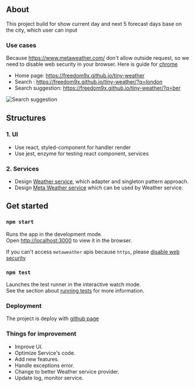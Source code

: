 
## About

This project build for show current day and next 5 forecast days base on the city, which user can input

### Use cases
Because https://www.metaweather.com/ don't allow outside request, so we need to disable web security in your browser. Here is guide for [chrome](https://stackoverflow.com/questions/3102819/disable-same-origin-policy-in-chrome) 

- Home page: https://freedom9x.github.io/tiny-weather
- Search :  https://freedom9x.github.io/tiny-weather/?q=london
- Search suggestion: https://freedom9x.github.io/tiny-weather/?q=ber

![Search suggestion][image1]


## Structures

### 1. UI
- Use react, styled-component for handler render
- Use jest, enzyme for testing react component, services

### 2. Services
- Design [Weather service](https://github.com/freedom9x/tiny-weather/blob/master/src/services/weatherService.js), which adapter and singleton pattern approach.
- Design [Meta Weather service](https://github.com/freedom9x/tiny-weather/blob/master/src/services/weatherService.js)  which can be used by Weather service.

## Get started

### `npm start`

Runs the app in the development mode.<br />
Open [http://localhost:3000](http://localhost:3000) to view it in the browser.

If you can't access `metaweather` apis because `https`, please [disable web security](https://stackoverflow.com/questions/3102819/disable-same-origin-policy-in-chrome) 

### `npm test`

Launches the test runner in the interactive watch mode.<br />
See the section about [running tests](https://facebook.github.io/create-react-app/docs/running-tests) for more information.

### Deployment

The project is deploy with [github page](https://pages.github.com/)

[image1]: https://user-images.githubusercontent.com/5037791/82836512-d1f42700-9ef0-11ea-8acf-75eb592f50d9.PNG

### Things for improvement
- Improve UI.
- Optimize Service's code.
- Add new features.
- Handle exceptions error.
- Change to better Weather service provider.
- Update log, monitor service.
